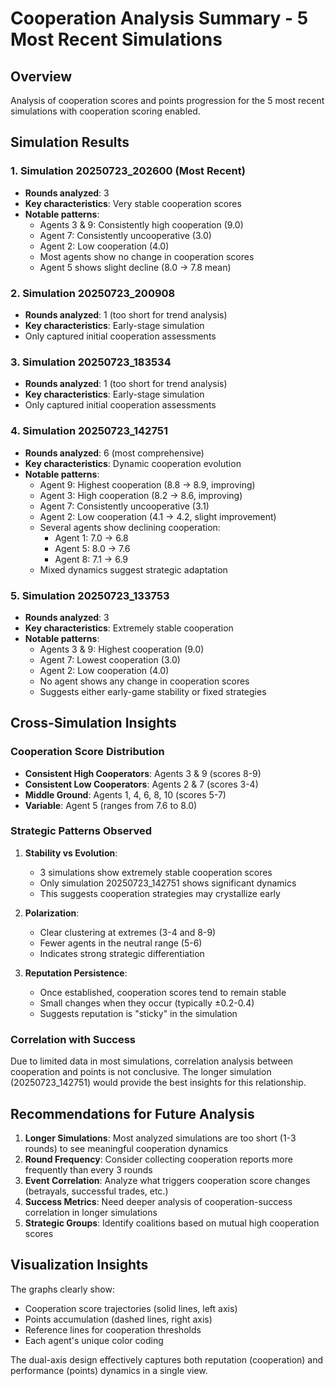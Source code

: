 # Cooperation Analysis Summary - 5 Most Recent Simulations

## Overview
Analysis of cooperation scores and points progression for the 5 most recent simulations with cooperation scoring enabled.

## Simulation Results

### 1. Simulation 20250723_202600 (Most Recent)
- **Rounds analyzed**: 3
- **Key characteristics**: Very stable cooperation scores
- **Notable patterns**:
  - Agents 3 & 9: Consistently high cooperation (9.0)
  - Agent 7: Consistently uncooperative (3.0)
  - Agent 2: Low cooperation (4.0)
  - Most agents show no change in cooperation scores
  - Agent 5 shows slight decline (8.0 → 7.8 mean)

### 2. Simulation 20250723_200908
- **Rounds analyzed**: 1 (too short for trend analysis)
- **Key characteristics**: Early-stage simulation
- Only captured initial cooperation assessments

### 3. Simulation 20250723_183534
- **Rounds analyzed**: 1 (too short for trend analysis)
- **Key characteristics**: Early-stage simulation
- Only captured initial cooperation assessments

### 4. Simulation 20250723_142751
- **Rounds analyzed**: 6 (most comprehensive)
- **Key characteristics**: Dynamic cooperation evolution
- **Notable patterns**:
  - Agent 9: Highest cooperation (8.8 → 8.9, improving)
  - Agent 3: High cooperation (8.2 → 8.6, improving)
  - Agent 7: Consistently uncooperative (3.1)
  - Agent 2: Low cooperation (4.1 → 4.2, slight improvement)
  - Several agents show declining cooperation:
    - Agent 1: 7.0 → 6.8
    - Agent 5: 8.0 → 7.6
    - Agent 8: 7.1 → 6.9
  - Mixed dynamics suggest strategic adaptation

### 5. Simulation 20250723_133753
- **Rounds analyzed**: 3
- **Key characteristics**: Extremely stable cooperation
- **Notable patterns**:
  - Agents 3 & 9: Highest cooperation (9.0)
  - Agent 7: Lowest cooperation (3.0)
  - Agent 2: Low cooperation (4.0)
  - No agent shows any change in cooperation scores
  - Suggests either early-game stability or fixed strategies

## Cross-Simulation Insights

### Cooperation Score Distribution
- **Consistent High Cooperators**: Agents 3 & 9 (scores 8-9)
- **Consistent Low Cooperators**: Agents 2 & 7 (scores 3-4)
- **Middle Ground**: Agents 1, 4, 6, 8, 10 (scores 5-7)
- **Variable**: Agent 5 (ranges from 7.6 to 8.0)

### Strategic Patterns Observed

1. **Stability vs Evolution**:
   - 3 simulations show extremely stable cooperation scores
   - Only simulation 20250723_142751 shows significant dynamics
   - This suggests cooperation strategies may crystallize early

2. **Polarization**:
   - Clear clustering at extremes (3-4 and 8-9)
   - Fewer agents in the neutral range (5-6)
   - Indicates strong strategic differentiation

3. **Reputation Persistence**:
   - Once established, cooperation scores tend to remain stable
   - Small changes when they occur (typically ±0.2-0.4)
   - Suggests reputation is "sticky" in the simulation

### Correlation with Success
Due to limited data in most simulations, correlation analysis between cooperation and points is not conclusive. The longer simulation (20250723_142751) would provide the best insights for this relationship.

## Recommendations for Future Analysis

1. **Longer Simulations**: Most analyzed simulations are too short (1-3 rounds) to see meaningful cooperation dynamics
2. **Round Frequency**: Consider collecting cooperation reports more frequently than every 3 rounds
3. **Event Correlation**: Analyze what triggers cooperation score changes (betrayals, successful trades, etc.)
4. **Success Metrics**: Need deeper analysis of cooperation-success correlation in longer simulations
5. **Strategic Groups**: Identify coalitions based on mutual high cooperation scores

## Visualization Insights

The graphs clearly show:
- Cooperation score trajectories (solid lines, left axis)
- Points accumulation (dashed lines, right axis)
- Reference lines for cooperation thresholds
- Each agent's unique color coding

The dual-axis design effectively captures both reputation (cooperation) and performance (points) dynamics in a single view.